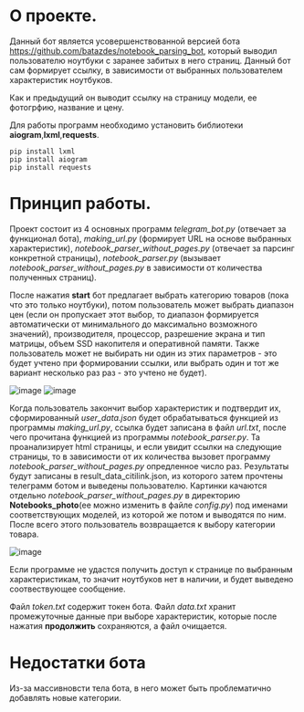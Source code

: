 # О проекте.
Данный бот является усовершенствованной версией бота https://github.com/batazdes/notebook_parsing_bot, который выводил пользователю ноутбуки с заранее забитых в него страниц. Данный бот сам формирует ссылку, в зависимости от выбранных пользователем характеристик ноутбуков.

Как и предыдущий он выводит ссылку на страницу модели, ее фотогрфию, название и цену. 

Для работы программ необходимо установить библиотеки **aiogram**,**lxml**,**requests**.

```
pip install lxml
pip install aiogram
pip install requests
```

# Принцип работы.
Проект состоит из 4 основных программ *telegram_bot.py* (отвечает за функционал бота), *making_url.py* (формирует URL на основе выбранных характеристик), *notebook_parser_without_pages.py* (отвечает за парсинг конкретной страницы), *notebook_parser.py* (вызывает *notebook_parser_without_pages.py* в зависимости от количества полученных страниц).

После нажатия **start** бот предлагает выбрать категорию товаров (пока что это только ноутбуки), потом пользователь может выбрать диапазон цен (если он пропускает этот выбор, то диапазон формируется автоматически от минимального до максимально возможного значений), производителя, процессор, разрешение экрана и тип матрицы, объем SSD накопителя и оперативной памяти. Также пользователь может не выбирать ни один из этих параметров - это будет учтено при формировании ссылки, или выбрать один и тот же вариант несколько раз раз - это учтено не будет). 

![image](https://user-images.githubusercontent.com/91262020/145013374-7f3aadb7-cebd-4bc4-b54f-29807fb7c6bf.png)
![image](https://user-images.githubusercontent.com/91262020/145013433-17b40dbd-8d50-45d6-bf74-ab5f49df415c.png)

Когда пользователь закончит выбор характеристик и подтвердит их, сформированный *user_data.json* будет обрабатываться функцией из программы *making_url.py*, ссылка будет записана в файл *url.txt*, после чего прочитана функцией из программы *notebook_parser.py*. Та проанализирует html страницы, и если увидит ссылки на следующие страницы, то в зависимости от их количества вызовет программу *notebook_parser_without_pages.py* опредленное число раз. Результаты будут записаны в result_data_citilink.json, из которого затем прочтены телеграмм ботом и выведены пользователю. Картинки качаются отдельно *notebook_parser_without_pages.py* в директорию **Notebooks_photo**(ее можно изменить в файле *config.py*) под именами соответствующих моделей, из которой же потом и выводятся по ним.
После всего этого пользователь возвращается к выбору категории товара.

![image](https://user-images.githubusercontent.com/91262020/145013579-e765bebd-3015-4700-ac94-bdebadb5e9e4.png)

Если программе не удастся получить доступ к странице по выбранным характеристикам, то значит ноутбуков нет в наличии, и будет выведено соотвествующее сообщение.

Файл *token.txt* содержит токен бота.
Файл *data.txt* хранит промежуточные данные при выборе характеристик, которые после нажатия **продолжить** сохраняются, а файл очищается.

# Недостатки бота
Из-за массивновсти тела бота, в него может быть проблематично добавлять новые категории.
